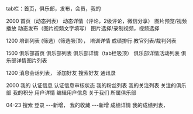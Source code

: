 tab栏：首页，俱乐部，发布，会员，我的

2000
首页（动态列表）
动态详情（评论，2级评论，微信分享）
图片预览/视频播放
动态发布（图片视频文字填写）
图片选择/录制视频，视频选择


1200
培训列表 (筛选)（筛选吸顶），
培训详情
成绩排行
教官列表/裁判列表


1500
俱乐部首页
俱乐部列表
俱乐部详情（tab栏吸顶）
俱乐部详情活动列表
俱乐部详情图片列表


1200
消息会话列表，
添加好友
搜索好友
通讯录


2000
我的
认证信息
认证信息审核状态
我的粉丝列表
我的关注列表
关注的俱乐部
我的积分
用户详情
编辑用户信息
关于我们
所属俱乐部


04-23 搜索
登录 ---新增，
我的收藏 ---新增
成绩详情
我的成绩列表，

